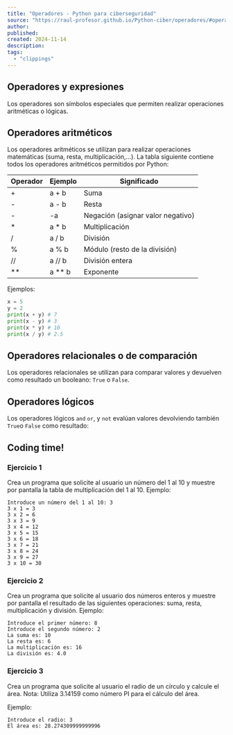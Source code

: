 ```yaml
---
title: "Operadores - Python para ciberseguridad"
source: "https://raul-profesor.github.io/Python-ciber/operadores/#operadores-aritmeticos"
author:
published:
created: 2024-11-14
description:
tags:
  - "clippings"
---
```

## Operadores y expresiones

Los operadores son símbolos especiales que permiten realizar operaciones aritméticas o lógicas.

## Operadores aritméticos

Los operadores aritméticos se utilizan para realizar operaciones matemáticas (suma, resta, multiplicación,...). La tabla siguiente contiene todos los operadores aritméticos permitidos por Python:

| Operador | Ejemplo | Significado                       |
| -------- | ------- | --------------------------------- |
| +        | a + b   | Suma                              |
| -        | a - b   | Resta                             |
| -        | -a      | Negación (asignar valor negativo) |
| *        | a * b   | Multiplicación                    |
| /        | a / b   | División                          |
| %        | a % b   | Módulo (resto de la división)     |
| //       | a // b  | División entera                   |
| **       | a ** b  | Exponente                         |
Ejemplos:

```Python
x = 5   
y = 2
print(x + y) # 7
print(x - y) # 3
print(x * y) # 10
print(x / y) # 2.5
```

## Operadores relacionales o de comparación

Los operadores relacionales se utilizan para comparar valores y devuelven como resultado un booleano: `True` o `False`.

## Operadores lógicos

Los operadores lógicos `and` `or`, y `not` evalúan valores devolviendo también `True`o `False` como resultado:

## Coding time!

### Ejercicio 1

Crea un programa que solicite al usuario un número del 1 al 10 y muestre por pantalla la tabla de multiplicación del 1 al 10. Ejemplo:

```
Introduce un número del 1 al 10: 3
3 x 1 = 3
3 x 2 = 6
3 x 3 = 9
3 x 4 = 12
3 x 5 = 15
3 x 6 = 18
3 x 7 = 21
3 x 8 = 24
3 x 9 = 27
3 x 10 = 30
```

### Ejercicio 2

Crea un programa que solicite al usuario dos números enteros y muestre por pantalla el resultado de las siguientes operaciones: suma, resta, multiplicación y división. Ejemplo:

```
Introduce el primer número: 8
Introduce el segundo número: 2
La suma es: 10
La resta es: 6
La multiplicación es: 16
La división es: 4.0
```

### Ejercicio 3

Crea un programa que solicite al usuario el radio de un círculo y calcule el área. Nota: Utiliza 3.14159 como número PI para el cálculo del área.

Ejemplo:

```
Introduce el radio: 3
El área es: 28.274309999999996
```